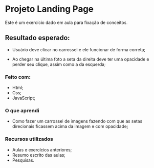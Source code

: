 # Projeto Landing Page

Este é um exercício dado em aula para fixação de conceitos.
## Resultado esperado:

- Usuário deve clicar no carrossel e ele funcionar de forma correta;

- Ao chegar na última foto a seta da direita deve ter uma opacidade e perder seu clique, assim como a da esquerda;


### Feito com:
- Html;
- Css;
- JavaScript;

### O que aprendi

- Como fazer um carrossel de imagens fazendo com que as setas direcionais ficassem acima da imagem e com opacidade;

### Recursos utilizados

- Aulas e exercícios anteriores;
- Resumo escrito das aulas;
- Pesquisas.


